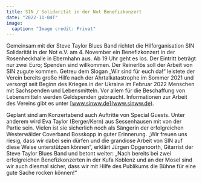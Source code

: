 ```yaml
---
title: SIN / Solidarität in der Not Benefizkonzert
date: "2022-11-04T"
image:
  caption: "Image credit: Privat"
---
```


Gemeinsam mit der Steve Taylor Blues Band richtet die Hilforganisation SIN Solidarität in der Not e.V. am 4. November ein Benefizkonzert in der Rosenheckhalle in Ebernhahn aus. Ab 19 Uhr geht es los. Der Eintritt beträgt nur zwei Euro; Spenden sind willkommen. Der Reinerlös soll der Arbeit von SIN zugute kommen. Getreu dem Slogan „Wir sind für euch da!“ leistete der Verein bereits große Hilfe nach der Ahrtalkatastrophe im Sommer 2021 und versorgt seit Beginn des Krieges in der Ukraine im Februar 2022 Menschen mit Sachspenden und Lebensmitteln. Vor allem für die Beschaffung von Lebensmitteln werden Geldspenden gebraucht. Informationen zur Arbeit des Vereins gibt es unter [www.sinww.de](www.sinww.de).

Geplant sind am Konzertabend auch Auftritte von Special Guests. Unter anderem wird Eva Taylor (Berger/Kern) aus Sessenhausen mit von der Partie sein. Vielen ist sie sicherlich noch als Sängerin der erfolgreichen Westerwälder Coverband Bosskopp in guter Erinnerung. „Wir freuen uns riesig, dass wir dabei sein dürfen und die grandiose Arbeit von SIN auf diese Weise unterstützen können“, erklärt Jürgen Opgenoorth, Gitarrist der Steve Taylor Blues Band und betont weiter: „Nach bereits bei zwei erfolgreichen Benefizkonzerten in der Kufa Koblenz und an der Mosel sind wir auch diesmal sicher, dass wir mit Hilfe des Publikums die Bühne für eine gute Sache rocken können!“
